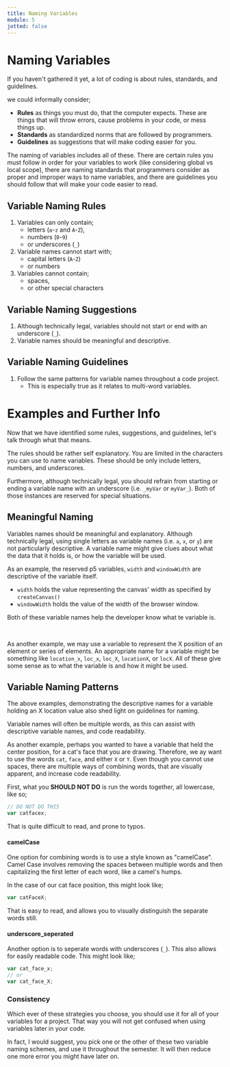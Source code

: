 ```yaml
---
title: Naming Variables
module: 5
jotted: false
---
```


# Naming Variables

If you haven't gathered it yet, a lot of coding is about rules, standards, and guidelines.

we could informally consider;

- **Rules** as things you must do, that the computer expects. These are things that will throw errors, cause problems in your code, or mess things up.
- **Standards** as standardized norms that are followed by programmers.
- **Guidelines** as suggestions that will make coding easier for you.

The naming of variables includes all of these. There are certain rules you must follow in order for your variables to work (like considering global vs local scope), there are naming standards that programmers consider as proper and improper ways to name variables, and there are guidelines you should follow that will make your code easier to read.

## Variable Naming Rules

1. Variables can only contain;
    - letters (`a`-`z` and `A`-`Z`),
    - numbers (`0`-`9`)
    - or underscores (`_`)
2. Variable names cannot start with;
    - capital letters (`A`-`Z`)
    - or numbers
3. Variables cannot contain;
    - spaces,
    - or other special characters

## Variable Naming Suggestions

1. Although technically legal, variables should not start or end with an underscore (`_`).
2. Variable names should be meaningful and descriptive.

## Variable Naming Guidelines

1. Follow the same patterns for variable names throughout a code project.
    - This is especially true as it relates to multi-word variables.

# Examples and Further Info

Now that we have identified some rules, suggestions, and guidelines, let's talk through what that means.

The rules should be rather self explanatory. You are limited in the characters you can use to name variables. These should be only include letters, numbers, and underscores.

Furthermore, although technically legal, you should refrain from starting or ending a variable name with an underscore (i.e. `_myVar` or `myVar_`). Both of those instances are reserved for special situations.

## Meaningful Naming

Variables names should be meaningful and explanatory. Although technically legal, using single letters as variable names (i.e. `a`, `x`, or `y`) are not particularly descriptive. A variable name might give clues about what the data that it holds is, or how the variable will be used.

As an example, the reserved p5 variables, `width` and `windowWidth` are descriptive of the variable itself.

- `width` holds the value representing the canvas' width as specified by `createCanvas()`
- `windowWidth` holds the value of the width of the browser window.

Both of these variable names help the developer know what te variable is.


<br />

As another example, we may use a variable to represent the X position of an element or series of elements. An appropriate name for a variable might be something like `location_x`, `loc_x`, `loc_X`, `locationX`, or `locX`. All of these give some sense as to what the variable is and how it might be used.

## Variable Naming Patterns

The above examples, demonstrating the descriptive names for a variable holding an X location value also shed light on guidelines for naming.

Variable names will often be multiple words, as this can assist with descriptive variable names, and code readability.

As another example, perhaps you wanted to have a variable that held the center position, for a cat's face that you are drawing. Therefore, we ay want to use the words `cat`, `face`, and either `X` or `Y`. Even though you cannot use spaces, there are multiple ways of combining words, that are visually apparent, and increase code readability.

First, what you **SHOULD NOT DO** is run the words together, all lowercase, like so;

```js
// DO NOT DO THIS
var catfacex;
```

That is quite difficult to read, and prone to typos.

#### camelCase

One option for combining words is to use a style known as "camelCase". Camel Case involves removing the spaces between multiple words and then capitalizing the first letter of each word, like a camel's humps.

In the case of our cat face position, this might look like;

```js
var catFaceX;
```

That is easy to read, and allows you to visually distinguish the separate words still.

#### underscore_seperated

Another option is to seperate words with underscores (`_`). This also allows for easily readable code. This might look like;

```js
var cat_face_x;
// or
var cat_face_X;
```

### Consistency

 Which ever of these strategies you choose, you should use it for all of your variables for a project. That way you will not get confused when using variables later in your code.

 In fact, I would suggest, you pick one or the other of these two variable naming schemes, and use it throughout the semester. It will then reduce one more error you might have later on. 
